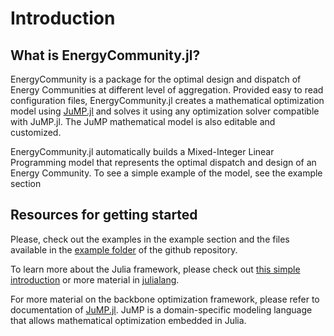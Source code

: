# Introduction

## What is EnergyCommunity.jl?

EnergyCommunity is a package for the optimal design and dispatch of Energy Communities at different level of aggregation. Provided easy to read configuration files, EnergyCommunity.jl creates a mathematical optimization model using [JuMP.jl](https://jump.dev/JuMP.jl/latest/) and solves it using any optimization solver compatible with JuMP.jl. The JuMP mathematical model is also editable and customized.

EnergyCommunity.jl automatically builds a Mixed-Integer Linear Programming model that represents the optimal dispatch and design of an Energy Community. To see a simple example of the model, see the example section

## Resources for getting started

Please, check out the examples in the example section and the files available in the [example folder](https://github.com/SPSUnipi/EnergyCommunity.jl/tree/main/examples) of the github repository.

To learn more about the Julia framework, please check out [this simple introduction](https://jump.dev/JuMP.jl/latest/tutorials/getting_started/getting_started_with_julia/#Getting-started-with-Julia) or more material in [julialang](https://docs.julialang.org/en/v1/).

For more material on the backbone optimization framework, please refer to documentation of [JuMP.jl](https://jump.dev/JuMP.jl/latest/tutorials/getting_started/introduction/). JuMP is a domain-specific modeling language that allows mathematical optimization embedded in Julia.
